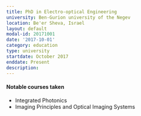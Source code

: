 ```yaml
---
title: PhD in Electro-optical Engineering
university: Ben-Gurion university of the Negev
location: Be'er Sheva, Israel
layout: default
modal-id: 20171001
date: '2017-10-01'
category: education
type: university
startdate: October 2017
enddate: Present
description:
---
```


#### Notable courses taken

* Integrated Photonics
* Imaging Principles and Optical Imaging Systems
